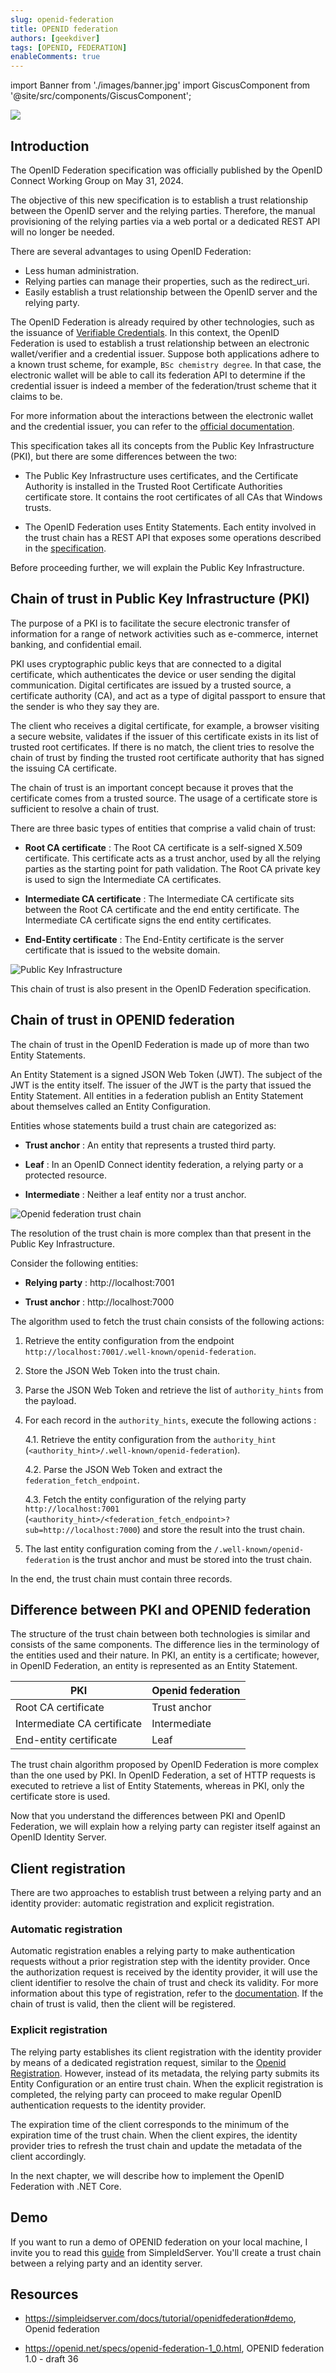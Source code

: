 ```yaml
---
slug: openid-federation
title: OPENID federation
authors: [geekdiver]
tags: [OPENID, FEDERATION]
enableComments: true
---
```


import Banner from './images/banner.jpg'
import GiscusComponent from '@site/src/components/GiscusComponent';

<div style={{textAlign: 'center'}}>
    <img src={Banner} />
</div>

## Introduction

The OpenID Federation specification was officially published by the OpenID Connect Working Group on May 31, 2024.

The objective of this new specification is to establish a trust relationship between the OpenID server and the relying parties. 
Therefore, the manual provisioning of the relying parties via a web portal or a dedicated REST API will no longer be needed.

There are several advantages to using OpenID Federation:

* Less human administration.
* Relying parties can manage their properties, such as the redirect_uri.
* Easily establish a trust relationship between the OpenID server and the relying party.

The OpenID Federation is already required by other technologies, such as the issuance of [Verifiable Credentials](https://openid.github.io/OpenID4VP/openid-4-verifiable-presentations-wg-draft.html#section-11.2).
In this context, the OpenID Federation is used to establish a trust relationship between an electronic wallet/verifier and a credential issuer.
Suppose both applications adhere to a known trust scheme, for example, `BSc chemistry degree`.
In that case, the electronic wallet will be able to call its federation API to determine if the credential issuer is indeed a member of the federation/trust scheme that it claims to be.

For more information about the interactions between the electronic wallet and the credential issuer, you can refer to the [official documentation](https://openid.github.io/OpenID4VP/openid-4-verifiable-presentations-wg-draft.html).

This specification takes all its concepts from the Public Key Infrastructure (PKI), but there are some differences between the two:

* The Public Key Infrastructure uses certificates, and the Certificate Authority is installed in the Trusted Root Certificate Authorities certificate store. It contains the root certificates of all CAs that Windows trusts.

* The OpenID Federation uses Entity Statements. Each entity involved in the trust chain has a REST API that exposes some operations described in the [specification](https://openid.net/specs/openid-federation-1_0.html).

Before proceeding further, we will explain the Public Key Infrastructure.

## Chain of trust in Public Key Infrastructure (PKI)

The purpose of a PKI is to facilitate the secure electronic transfer of information for a range of network activities such as e-commerce, internet banking, and confidential email.

PKI uses cryptographic public keys that are connected to a digital certificate, which authenticates the device or user sending the digital communication. Digital certificates are issued by a trusted source, a certificate authority (CA), and act as a type of digital passport to ensure that the sender is who they say they are.

The client who receives a digital certificate, for example, a browser visiting a secure website, validates if the issuer of this certificate exists in its list of trusted root certificates. If there is no match, the client tries to resolve the chain of trust by finding the trusted root certificate authority that has signed the issuing CA certificate.

The chain of trust is an important concept because it proves that the certificate comes from a trusted source. The usage of a certificate store is sufficient to resolve a chain of trust.

There are three basic types of entities that comprise a valid chain of trust:

* **Root CA certificate** : The Root CA certificate is a self-signed X.509 certificate. This certificate acts as a trust anchor, used by all the relying parties as the starting point for path validation. The Root CA private key is used to sign the Intermediate CA certificates.

* **Intermediate CA certificate** : The Intermediate CA certificate sits between the Root CA certificate and the end entity certificate. The Intermediate CA certificate signs the end entity certificates.

* **End-Entity certificate** : The End-Entity certificate is the server certificate that is issued to the website domain.

![Public Key Infrastructure](./images/pki.png)

This chain of trust is also present in the OpenID Federation specification.

## Chain of trust in OPENID federation

The chain of trust in the OpenID Federation is made up of more than two Entity Statements.

An Entity Statement is a signed JSON Web Token (JWT). The subject of the JWT is the entity itself. The issuer of the JWT is the party that issued the Entity Statement. All entities in a federation publish an Entity Statement about themselves called an Entity Configuration.

Entities whose statements build a trust chain are categorized as:

* **Trust anchor** : An entity that represents a trusted third party.

* **Leaf** : In an OpenID Connect identity federation, a relying party or a protected resource.

* **Intermediate** : Neither a leaf entity nor a trust anchor.

![Openid federation trust chain](./images/openidfederation.png)

The resolution of the trust chain is more complex than that present in the Public Key Infrastructure.

Consider the following entities:

* **Relying party** : http://localhost:7001

* **Trust anchor** : http://localhost:7000

The algorithm used to fetch the trust chain consists of the following actions:

1. Retrieve the entity configuration from the endpoint `http://localhost:7001/.well-known/openid-federation`.

2. Store the JSON Web Token into the trust chain.

3. Parse the JSON Web Token and retrieve the list of `authority_hints` from the payload.

4. For each record in the `authority_hints`, execute the following actions :

   4.1. Retrieve the entity configuration from the `authority_hint` (`<authority_hint>/.well-known/openid-federation`).

   4.2. Parse the JSON Web Token and extract the `federation_fetch_endpoint`.

   4.3. Fetch the entity configuration of the relying party `http://localhost:7001` (`<authority_hint>/<federation_fetch_endpoint>?sub=http://localhost:7000`) and store the result into the trust chain.

5. The last entity configuration coming from the `/.well-known/openid-federation` is the trust anchor and must be stored into the trust chain.

In the end, the trust chain must contain three records.

## Difference between PKI and OPENID federation

The structure of the trust chain between both technologies is similar and consists of the same components. 
The difference lies in the terminology of the entities used and their nature. 
In PKI, an entity is a certificate; however, in OpenID Federation, an entity is represented as an Entity Statement.

| PKI                         | Openid federation |
| --------------------------- | ----------------- |
| Root CA certificate         | Trust anchor      |
| Intermediate CA certificate | Intermediate      |
| End-entity certificate      | Leaf              |

The trust chain algorithm proposed by OpenID Federation is more complex than the one used by PKI. 
In OpenID Federation, a set of HTTP requests is executed to retrieve a list of Entity Statements, whereas in PKI, only the certificate store is used.

Now that you understand the differences between PKI and OpenID Federation, we will explain how a relying party can register itself against an OpenID Identity Server.

## Client registration

There are two approaches to establish trust between a relying party and an identity provider: automatic registration and explicit registration.

### Automatic registration

Automatic registration enables a relying party to make authentication requests without a prior registration step with the identity provider. Once the authorization request is received by the identity provider, it will use the client identifier to resolve the chain of trust and check its validity. For more information about this type of registration, refer to the [documentation](https://openid.net/specs/openid-federation-1_0.html#section-12.1).
If the chain of trust is valid, then the client will be registered.

### Explicit registration

The relying party establishes its client registration with the identity provider by means of a dedicated registration request, similar to the [Openid Registration](https://openid.net/specs/openid-connect-registration-1_0.html). However, instead of its metadata, the relying party submits its Entity Configuration or an entire trust chain. When the explicit registration is completed, the relying party can proceed to make regular OpenID authentication requests to the identity provider.

The expiration time of the client corresponds to the minimum of the expiration time of the trust chain. 
When the client expires, the identity provider tries to refresh the trust chain and update the metadata of the client accordingly.

In the next chapter, we will describe how to implement the OpenID Federation with .NET Core.

## Demo

If you want to run a demo of OPENID federation on your local machine, I invite you to read this [guide](https://simpleidserver.com/docs/tutorial/openidfederation#demo) from SimpleIdServer. You'll create a trust chain between a relying party and an identity server.

## Resources

* https://simpleidserver.com/docs/tutorial/openidfederation#demo, Openid federation

* https://openid.net/specs/openid-federation-1_0.html, OPENID federation 1.0 - draft 36

<GiscusComponent />